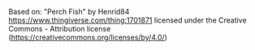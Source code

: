 Based on:
"Perch Fish" by Henrid84
https://www.thingiverse.com/thing:1701871
licensed under the Creative Commons - Attribution license (https://creativecommons.org/licenses/by/4.0/)